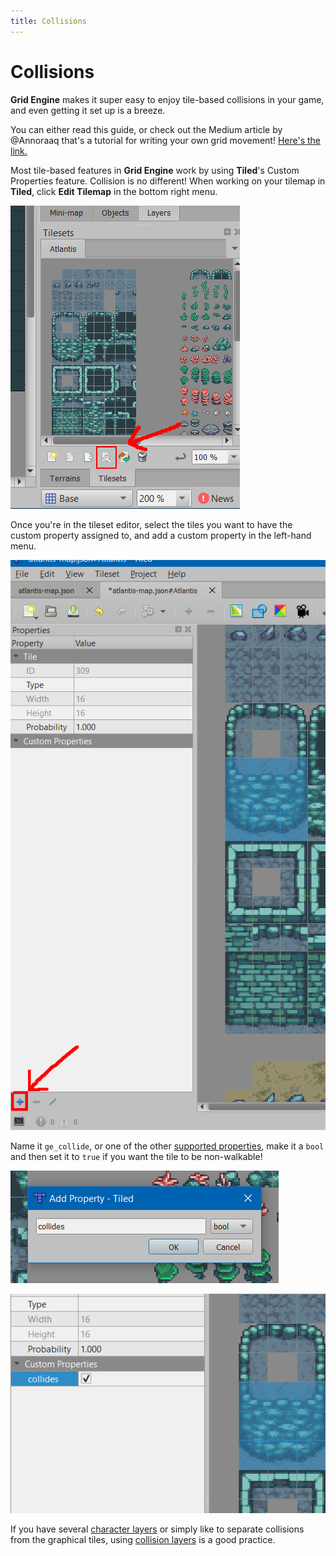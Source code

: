 ```yaml
---
title: Collisions
---
```


# Collisions

**Grid Engine** makes it super easy to enjoy tile-based collisions in your game, and even getting it set up is a breeze.

You can either read this guide, or check out the Medium article by @Annoraaq that's a tutorial for writing your own grid movement! [Here's the link.](https://medium.com/swlh/grid-based-movement-in-a-top-down-2d-rpg-with-phaser-3-e3a3486eb2fd)

Most tile-based features in **Grid Engine** work by using **Tiled**'s Custom Properties feature. Collision is no different! When working on your tilemap in **Tiled**, click **Edit Tilemap** in the bottom right menu.

![Edit Tileset button](../../src/assets/img/edit-tileset-helper.png)

Once you're in the tileset editor, select the tiles you want to have the custom property assigned to, and add a custom property in the left-hand menu.

![Add Property button](../../src/assets/img/add-property-helper.png)

Name it `ge_collide`, or one of the other [supported properties](../tile-properties), make it a `bool` and then set it to `true` if you want the tile to be non-walkable!

![Add Property context menu](../../src/assets/img/property-helper.png)

![Collides property](../../src/assets/img/collides-helper.png)

If you have several [character layers](../character-layers) or simply like to separate collisions from the graphical tiles, using [collision layers](../collision-layers) is a good practice.
